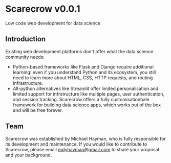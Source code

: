 # Scarecrow v0.0.1
Low code web development for data science

## Introduction
Existing web development platforms don't offer what the data science community needs:
* Python-based frameworks like Flask and Django require additional learning: even if you understand Python and its ecosystem, you still need to learn more about HTML, CSS, HTTP requests, and routing infrastructure.
* All-python alternatives like Streamlit offer limited personalisation and limited support for infrstructure like multiple pages, user authentication, and session tracking.
Scarecrow offers a fully customisationbale framework for building data science apps, which works out of the box and will be free forever.

## Team
Scarecrow was established by Michael Hayman, who is fully responsible for its development and maintenance. If you would like to contribute to Scarecrow, please email mdghayman@gmail.com to share your proposal and your background.

